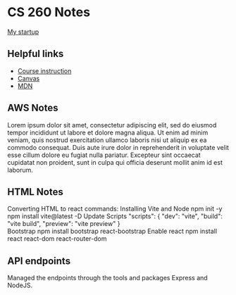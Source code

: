# CS 260 Notes

[My startup](https://simon.cs260.click)

## Helpful links

- [Course instruction](https://github.com/webprogramming260)
- [Canvas](https://byu.instructure.com)
- [MDN](https://developer.mozilla.org)

## AWS Notes

Lorem ipsum dolor sit amet, consectetur adipiscing elit, sed do eiusmod tempor incididunt ut labore et dolore magna aliqua. Ut enim ad minim veniam, quis nostrud exercitation ullamco laboris nisi ut aliquip ex ea commodo consequat. Duis aute irure dolor in reprehenderit in voluptate velit esse cillum dolore eu fugiat nulla pariatur. Excepteur sint occaecat cupidatat non proident, sunt in culpa qui officia deserunt mollit anim id est laborum.

## HTML Notes

Converting HTML to react commands:
Installing Vite and Node
npm init -y
npm install vite@latest -D
Update Scripts
"scripts": {
"dev": "vite",
"build": "vite build",
"preview": "vite preview"
}  
 Bootstrap
npm install bootstrap react-bootstrap
Enable react
npm install react react-dom react-router-dom

## API endpoints

Managed the endpoints through the tools and packages Express and NodeJS.
